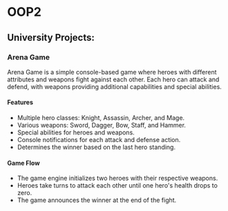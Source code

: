 # OOP2

## University Projects:

### Arena Game

Arena Game is a simple console-based game where heroes with different attributes and weapons fight against each other. Each hero can attack and defend, with weapons providing additional capabilities and special abilities.

#### Features

- Multiple hero classes: Knight, Assassin, Archer, and Mage.
- Various weapons: Sword, Dagger, Bow, Staff, and Hammer.
- Special abilities for heroes and weapons.
- Console notifications for each attack and defense action.
- Determines the winner based on the last hero standing.

#### Game Flow

- The game engine initializes two heroes with their respective weapons.
- Heroes take turns to attack each other until one hero's health drops to zero.
- The game announces the winner at the end of the fight.
